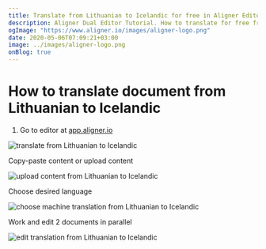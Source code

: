 ```yaml
---
title: Translate from Lithuanian to Icelandic for free in Aligner Editor
description: Aligner Dual Editor Tutorial. How to translate for free from Lithuanian to Icelandic. Aligner is multilingual document management platform. 
ogImage: "https://www.aligner.io/images/aligner-logo.png"
date: 2020-05-06T07:09:21+03:00
image: ../images/aligner-logo.png
onBlog: true
---
```


# How to translate document from Lithuanian to Icelandic

1. Go to editor at [app.aligner.io](https://app.aligner.io "Aligner App web page")

![translate from Lithuanian to Icelandic](../aligner-blank-editor.png "translate from Lithuanian to Icelandic")

Copy-paste content or upload content

![upload content from Lithuanian to Icelandic](../aligner-uploaded-document.png "upload content from Lithuanian to Icelandic")

Choose desired language

![choose machine translation from Lithuanian to Icelandic](../aligner-language-dropdown.png "choose machine translation from Lithuanian to Icelandic")

Work and edit 2 documents in parallel

![edit translation from Lithuanian to Icelandic](../aligner-double-sitded-editor.png "edit translation from Lithuanian to Icelandic")

